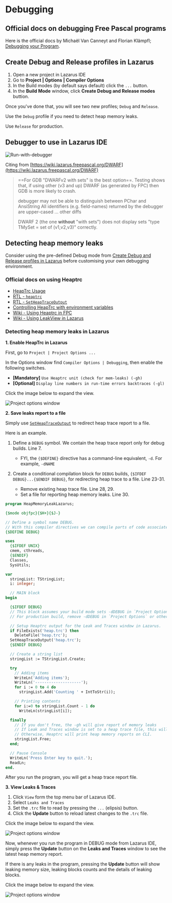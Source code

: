 # Debugging

## Official docs on debugging Free Pascal programs

Here is the official docs by Michaël Van Canneyt and Florian Klämpfl; [Debugging your Program](https://www.freepascal.org/docs-html/user/userch10.html).

## Create Debug and Release profiles in Lazarus

1. Open a new project in Lazarus IDE
2. Go to **Project | Options | Compiler Options**
3. In the Build modes (by default says default) click the `...` button.
4. In the **Build Mode** window, click **Create Debug and Release modes** buttion.

Once you've done that, you will see two new profiles; `Debug` and `Release`.

Use the `Debug` profile if you need to detect heap memory leaks.

Use `Release` for production.

## Debugger to use in Lazarus IDE

![Run-with-debugger](../../assets/run-app-with-debugger.png)

Citing from [https://wiki.lazarus.freepascal.org/DWARF](https://wiki.lazarus.freepascal.org/DWARF)

> ==For GDB "DWARFv2 with sets" is the best option==. Testing shows that, if using other (v3 and up) DWARF (as generated by FPC) then GDB is more likely to crash.
> 
> debugger may not be able to distinguish between PChar and AnsiString
> All identifiers (e.g. field-names) returned by the debugger are upper-cased
> ... other diffs
> 
> DWARF 2 (the one **without** "with sets") does not display sets "type TMySet = set of (v1,v2,v3)" correctly.

## Detecting heap memory leaks

Consider using the pre-defined Debug mode from [Create Debug and Release profiles in Lazarus](#create-debug-and-release-profiles-in-lazarus) before customising your own debugging environment.

### Official docs on using Heaptrc

- [HeapTrc Usage](https://www.freepascal.org/docs-html/rtl/heaptrc/usage.html)
- [RTL - `heaptrc`](https://www.freepascal.org/docs-html/rtl/heaptrc/index.html)
- [RTL - `SetHeapTraceOutput`](https://www.freepascal.org/docs-html/rtl/heaptrc/setheaptraceoutput.html)
- [Controlling HeapTrc with environment variables](https://www.freepascal.org/docs-html/rtl/heaptrc/environment.html)
- [Wiki - Using Heaptrc in FPC](https://wiki.freepascal.org/heaptrc)
- [Wiki - Using LeakView in Lazarus](https://wiki.freepascal.org/leakview)

### Detecting heap memory leaks in Lazarus

**1. Enable HeapTrc in Lazarus**

First, go to `Project | Project Options ...` 

In the Options window find `Compiler Options | Debugging`, then enable the following switches.

- **[Mandatory]** `Use Heaptrc unit (check for mem-leaks) (-gh)`
- **[Optional]** `Display line numbers in run-time errors backtraces (-gl)`

Click the image below to expand the view.

![Project options window](../../assets/use-heaptrc-unit-check-mem-leaks.png)

**2. Save leaks report to a file**

Simply use [`SetHeapTraceOutput`](https://www.freepascal.org/docs-html/rtl/heaptrc/setheaptraceoutput.html) to redirect heap trace report to a file.

Here is an example.

1. Define a `DEBUG` symbol. We contain the heap trace report only for debug builds. Line 7.

      - FYI, the `{$DEFINE}` directive has a command-line equivalent, `-d`.  For example, `-dNAME`

2. Create a conditional compilation block for `DEBUG` builds, `{$IFDEF DEBUG}...{$ENDIF DEBUG}`, for redirecting heap trace to a file. Line 23-31.

      - Remove existing heap trace file. Line 28, 29.
      - Set a file for reporting heap memory leaks. Line 30.

```pascal linenums="1" hl_lines="7 23-31"
program HeapMemoryLeakLazarus;

{$mode objfpc}{$H+}{$J-}

// Define a symbol name DEBUG.
// With this compiler directives we can compile parts of code associated with this symbol.
{$DEFINE DEBUG}

uses
  {$IFDEF UNIX}
  cmem, cthreads,
  {$ENDIF}
  Classes,
  SysUtils;

var
  stringList: TStringList;
  i: integer;

  // MAIN block
begin

  {$IFDEF DEBUG}
  // This block assumes your build mode sets -dDEBUG in `Project Options` or other means when defining -gh.
  // For production build, remove -dDEBUG in `Project Options` or other means and disable -gh.

  // Setup Heaptrc output for the Leak and Traces window in Lazarus.
  if FileExists('heap.trc') then
    DeleteFile('heap.trc');
  SetHeapTraceOutput('heap.trc');
  {$ENDIF DEBUG}

  // Create a string list
  stringList := TStringList.Create;

  try
    // Adding items
    WriteLn('Adding items');
    WriteLn('--------------------');
    for i := 0 to 4 do
      stringList.Add('Counting ' + IntToStr(i));

    // Printing contents
    for i:=0 to stringList.Count - 1 do
      WriteLn(stringList[i]);

  finally
    // If you don't free, the -gh will give report of memory leaks
    // If Leak and Traces window is set to a heap trace file, this will appear in the Leak and Traces windoww.
    // Otherwise, Heaptrc will print heap memory reports on CLI.
    stringList.Free;
  end;

  // Pause Console
  WriteLn('Press Enter key to quit.');
  ReadLn;
end.
```

After you run the program, you will get a heap trace report file.

**3. View Leaks & Traces**

1. Click `View` form the top menu bar of Lazarus IDE.
2. Select `Leaks and Traces`
3. Set the `.trc` file to read by pressing the `...` (elipsis) button.
4. Click the **Update** button to reload latest changes to the `.trc` file.

Click the image below to expand the view.

![Project options window](../../assets/opening-leaks-and-traces-window.png)

Now, whenever you run the program in DEBUG mode from Lazarus IDE, simply press the **Update** button on the **Leaks and Traces** window to see the latest heap memory report.

If there is any leaks in the program, pressing the **Update** button will show leaking memory size, leaking blocks counts and the details of leaking blocks.

Click the image below to expand the view.

![Project options window](../../assets/leaks-in-leaks-and-traces-window.png)